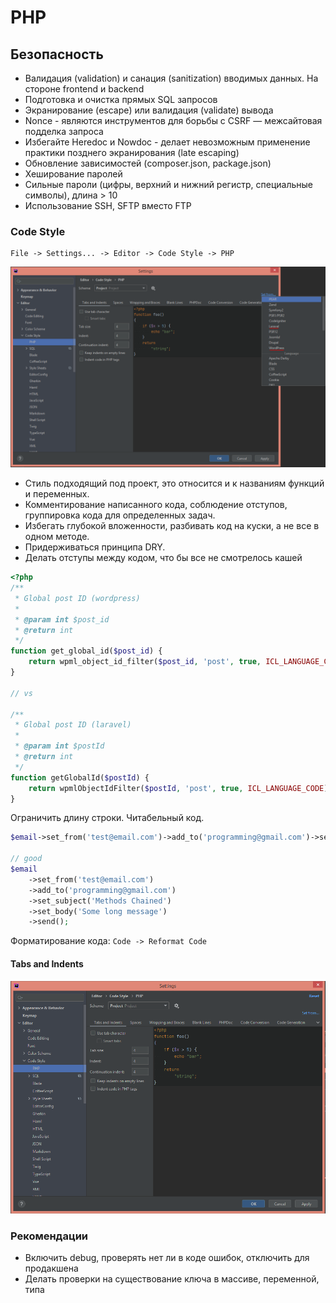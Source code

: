 # PHP

## Безопасность
+ Валидация (validation) и санация (sanitization) вводимых данных. На стороне frontend и backend
+ Подготовка и очистка прямых SQL запросов
+ Экранирование (escape) или валидация (validate) вывода
+ Nonce - являются инструментов для борьбы с CSRF — межсайтовая подделка запроса
+ Избегайте Heredoc и Nowdoc - делает невозможным применение практики позднего экранирования (late escaping)
+ Обновление зависимостей (composer.json, package.json)
+ Хеширование паролей
+ Сильные пароли (цифры, верхний и нижний регистр, специальные символы), длина > 10
+ Использование SSH, SFTP вместо FTP

### Code Style
```
File -> Settings... -> Editor -> Code Style -> PHP
```
![Code style](img/php-code-style.png)

+ Стиль подходящий под проект, это относится и к названиям функций и переменных.
+ Комментирование написанного кода, соблюдение отступов, группировка кода для определенных задач.
+ Избегать глубокой вложенности, разбивать код на куски, а не все в одном методе. 
+ Придерживаться принципа DRY.
+ Делать отступы между кодом, что бы все не смотрелось кашей

```php
<?php
/**
 * Global post ID (wordpress)
 * 
 * @param int $post_id
 * @return int
 */
function get_global_id($post_id) {
    return wpml_object_id_filter($post_id, 'post', true, ICL_LANGUAGE_CODE);
}

// vs

/**
 * Global post ID (laravel)
 * 
 * @param int $postId
 * @return int
 */
function getGlobalId($postId) {
    return wpmlObjectIdFilter($postId, 'post', true, ICL_LANGUAGE_CODE);
}
```

Ограничить длину строки. Читабельный код.

```php
$email->set_from('test@email.com')->add_to('programming@gmail.com')->set_subject('Methods Chained')->set_body('Some long message')->send();
 
// good
$email
    ->set_from('test@email.com')
    ->add_to('programming@gmail.com')
    ->set_subject('Methods Chained')
    ->set_body('Some long message')
    ->send();
```

Форматирование кода: `Code -> Reformat Code`

#### Tabs and Indents
![Tabs ans indents](img/php-tabs-indets.png)

### Рекомендации
+ Включить debug, проверять нет ли в коде ошибок, отключить для продакшена
+ Делать проверки на существование ключа в массиве, переменной, типа  
